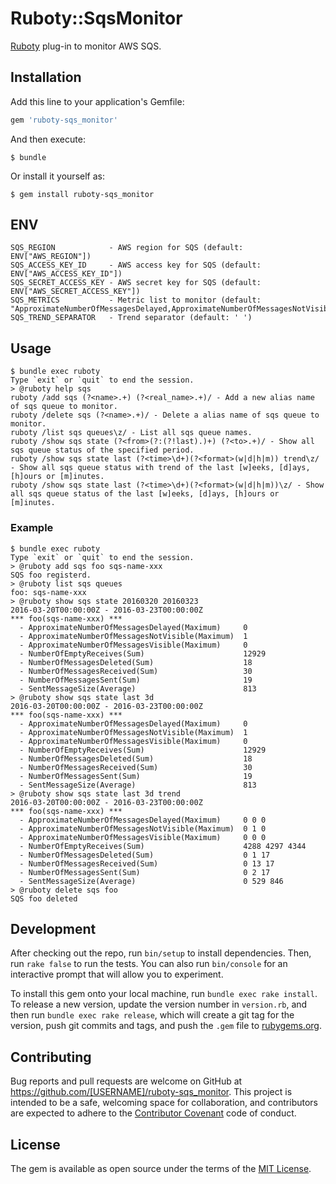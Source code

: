 # Ruboty::SqsMonitor

[Ruboty](https://github.com/r7kamura/ruboty) plug-in to monitor AWS SQS.

## Installation

Add this line to your application's Gemfile:

```ruby
gem 'ruboty-sqs_monitor'
```

And then execute:

    $ bundle

Or install it yourself as:

    $ gem install ruboty-sqs_monitor

## ENV
```
SQS_REGION            - AWS region for SQS (default: ENV["AWS_REGION"])
SQS_ACCESS_KEY_ID     - AWS access key for SQS (default: ENV["AWS_ACCESS_KEY_ID"])
SQS_SECRET_ACCESS_KEY - AWS secret key for SQS (default: ENV["AWS_SECRET_ACCESS_KEY"])
SQS_METRICS           - Metric list to monitor (default: "ApproximateNumberOfMessagesDelayed,ApproximateNumberOfMessagesNotVisible,ApproximateNumberOfMessagesVisible,NumberOfEmptyReceives,NumberOfMessagesDeleted,NumberOfMessagesReceived,NumberOfMessagesSent,SentMessageSize")
SQS_TREND_SEPARATOR   - Trend separator (default: ' ')
```

## Usage
```
$ bundle exec ruboty
Type `exit` or `quit` to end the session.
> @ruboty help sqs
ruboty /add sqs (?<name>.+) (?<real_name>.+)/ - Add a new alias name of sqs queue to monitor.
ruboty /delete sqs (?<name>.+)/ - Delete a alias name of sqs queue to monitor.
ruboty /list sqs queues\z/ - List all sqs queue names.
ruboty /show sqs state (?<from>(?:(?!last).)+) (?<to>.+)/ - Show all sqs queue status of the specified period.
ruboty /show sqs state last (?<time>\d+)(?<format>(w|d|h|m)) trend\z/ - Show all sqs queue status with trend of the last [w]eeks, [d]ays, [h]ours or [m]inutes.
ruboty /show sqs state last (?<time>\d+)(?<format>(w|d|h|m))\z/ - Show all sqs queue status of the last [w]eeks, [d]ays, [h]ours or [m]inutes.
```

### Example
```
$ bundle exec ruboty
Type `exit` or `quit` to end the session.
> @ruboty add sqs foo sqs-name-xxx
SQS foo registerd.
> @ruboty list sqs queues
foo: sqs-name-xxx
> @ruboty show sqs state 20160320 20160323
2016-03-20T00:00:00Z - 2016-03-23T00:00:00Z
*** foo(sqs-name-xxx) ***
  - ApproximateNumberOfMessagesDelayed(Maximum)   	0
  - ApproximateNumberOfMessagesNotVisible(Maximum)	1
  - ApproximateNumberOfMessagesVisible(Maximum)   	0
  - NumberOfEmptyReceives(Sum)                    	12929
  - NumberOfMessagesDeleted(Sum)                  	18
  - NumberOfMessagesReceived(Sum)                 	30
  - NumberOfMessagesSent(Sum)                     	19
  - SentMessageSize(Average)                      	813
> @ruboty show sqs state last 3d
2016-03-20T00:00:00Z - 2016-03-23T00:00:00Z
*** foo(sqs-name-xxx) ***
  - ApproximateNumberOfMessagesDelayed(Maximum)   	0
  - ApproximateNumberOfMessagesNotVisible(Maximum)	1
  - ApproximateNumberOfMessagesVisible(Maximum)   	0
  - NumberOfEmptyReceives(Sum)                    	12929
  - NumberOfMessagesDeleted(Sum)                  	18
  - NumberOfMessagesReceived(Sum)                 	30
  - NumberOfMessagesSent(Sum)                     	19
  - SentMessageSize(Average)                      	813
> @ruboty show sqs state last 3d trend
2016-03-20T00:00:00Z - 2016-03-23T00:00:00Z
*** foo(sqs-name-xxx) ***
  - ApproximateNumberOfMessagesDelayed(Maximum)   	0 0 0
  - ApproximateNumberOfMessagesNotVisible(Maximum)	0 1 0
  - ApproximateNumberOfMessagesVisible(Maximum)   	0 0 0
  - NumberOfEmptyReceives(Sum)                    	4288 4297 4344
  - NumberOfMessagesDeleted(Sum)                  	0 1 17
  - NumberOfMessagesReceived(Sum)                 	0 13 17
  - NumberOfMessagesSent(Sum)                     	0 2 17
  - SentMessageSize(Average)                      	0 529 846
> @ruboty delete sqs foo
SQS foo deleted
```

## Development

After checking out the repo, run `bin/setup` to install dependencies. Then, run `rake false` to run the tests. You can also run `bin/console` for an interactive prompt that will allow you to experiment.

To install this gem onto your local machine, run `bundle exec rake install`. To release a new version, update the version number in `version.rb`, and then run `bundle exec rake release`, which will create a git tag for the version, push git commits and tags, and push the `.gem` file to [rubygems.org](https://rubygems.org).

## Contributing

Bug reports and pull requests are welcome on GitHub at https://github.com/[USERNAME]/ruboty-sqs_monitor. This project is intended to be a safe, welcoming space for collaboration, and contributors are expected to adhere to the [Contributor Covenant](contributor-covenant.org) code of conduct.


## License

The gem is available as open source under the terms of the [MIT License](http://opensource.org/licenses/MIT).

